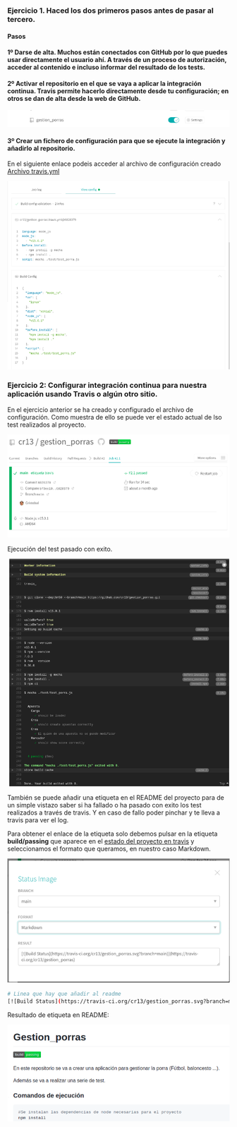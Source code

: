 ### Ejercicio 1. Haced los dos primeros pasos antes de pasar al tercero.

#### Pasos 
#### 1º Darse de alta. Muchos están conectados con GitHub por lo que puedes usar directamente el usuario ahí. A través de un proceso de autorización, acceder al contenido e incluso informar del resultado de los tests.

#### 2º  Activar el repositorio en el que se vaya a aplicar la integración continua. Travis permite hacerlo directamente desde tu configuración; en otros se dan de alta desde la web de GitHub.

![Activar travis en repositorio](img/t2/activate_travis_gestion_porras.png)

#### 3º  Crear un fichero de configuración para que se ejecute la integración y añadirlo al repositorio.

En el siguiente enlace podeis acceder al archivo de configuración creado [Archivo travis.yml](https://github.com/cr13/gestion_porras/blob/main/.travis.yml)

![Configuración travis](img/t2/config_travis.png)

### Ejercicio 2: Configurar integración continua para nuestra aplicación usando Travis o algún otro sitio.

<a name="Estado_de_travis"></a>
En el ejercicio anterior se ha creado y configurado el archivo de configuración. Como muestra de ello se puede ver el estado actual de lso test realizados al proyecto.

![Estado de travis](img/t2/test_travis_state.png)

Ejecución del test pasado con exito.

![Test travis superado](img/t2/test_travis.png)

También se puede añadir una etiqueta en el README del proyecto para de un simple vistazo saber si ha fallado o ha pasado con exito los test realizados a través de travis. Y en caso de fallo poder pinchar y te lleva a travis para ver el log.

Para obtener el enlace de la etiqueta solo debemos pulsar en la etiqueta **build/passing** que aparece en el [estado del proyecto en travis](#Estado_de_travis) y seleccionamos el formato que queramos, en nuestro caso Markdown.

![Obtener etiqueta travis](img/t2/obtener_etiq_travis.png)


```bash
# Linea que hay que añadir al readme
[![Build Status](https://travis-ci.org/cr13/gestion_porras.svg?branch=main)](https://travis-ci.org/cr13/gestion_porras)

```

Resultado de etiqueta en README:

![Etiqueta de estado de test realizados por travis](img/t2/etiqueta_travis.png)
